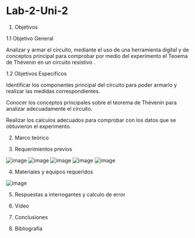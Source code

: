 # Lab-2-Uni-2
1. Objetivos

1.1 Objetivo General

Analizar y armar el circuito, mediante el uso de una herramienta digital y de conceptos principal para comprobar por medio del experimento el Teoema de Thévenin en un circuito resistivo .

1.2 Objetivos Específicos

Identificar los componentes principal del circuito  para poder armarlo y realizar las medidas correspondientes. 

Conocer los conceptos principales sobre el teorema de Thévenin para analizar adecuadamente el circuito.

Realizar los calculos adecuados para comprobar con los datos que se obtuvieron el experimento. 

2. Marco teórico

3. Requerimientos previos

![image](https://user-images.githubusercontent.com/93958596/149264615-6466199d-bd8c-463d-9de9-03f6dfadf934.png)
![image](https://user-images.githubusercontent.com/93958596/149264640-8e4da11c-7d10-4674-b86b-e285b0a6908b.png)
![image](https://user-images.githubusercontent.com/93958596/149264655-2970c138-43d8-48cb-b226-f5951c3cd2f7.png)
![image](https://user-images.githubusercontent.com/93958596/149264671-06522569-6bff-4138-9475-bc74d9a4a297.png)
![image](https://user-images.githubusercontent.com/93958596/149264690-a8ae95b3-8a77-4ca1-92bf-9957f079872e.png)

4. Materiales y equipos requeridos

![image](https://user-images.githubusercontent.com/93958596/149257619-92364683-4e8f-4eec-a16e-9650ee2d8aa5.png)

5. Respuestas a interrogantes y calculo de error

6. Video

7. Conclusiones

8. Bibliografía
